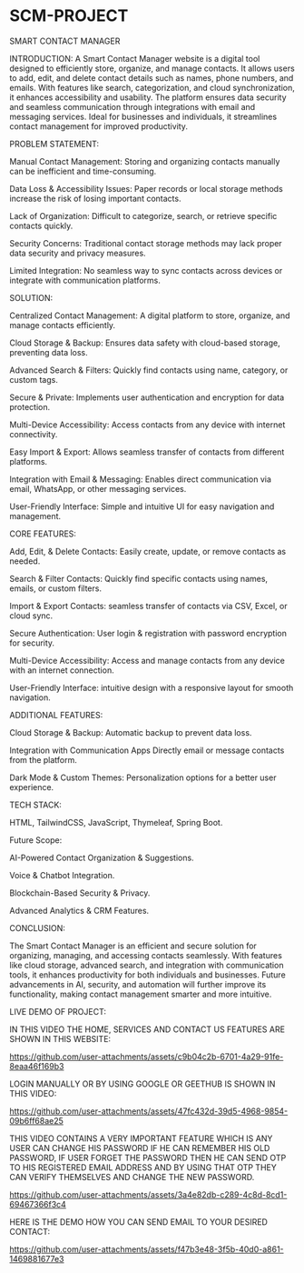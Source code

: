 # SCM-PROJECT
SMART CONTACT MANAGER

INTRODUCTION:
     A Smart Contact Manager website is a digital tool designed to efficiently store, organize, and manage contacts. It allows users to add, edit, and delete contact details such as names, phone numbers, and emails.      With features like search, categorization, and cloud synchronization, it enhances accessibility and usability. The platform ensures data security and seamless communication through integrations with email and        messaging services. Ideal for businesses and individuals, it streamlines contact management for improved productivity.

 PROBLEM STATEMENT:
   
   Manual Contact Management: Storing and organizing contacts manually can be inefficient and time-consuming.

  Data Loss & Accessibility Issues: Paper records or local storage methods increase the risk of losing important contacts.

  Lack of Organization: Difficult to categorize, search, or retrieve specific contacts quickly.

  Security Concerns: Traditional contact storage methods may lack proper data security and privacy measures.

  Limited Integration: No seamless way to sync contacts across devices or integrate with communication platforms.

SOLUTION:

Centralized Contact Management: A digital platform to store, organize, and manage contacts efficiently.

Cloud Storage & Backup: Ensures data safety with cloud-based storage, preventing data loss.

Advanced Search & Filters: Quickly find contacts using name, category, or custom tags.

Secure & Private: Implements user authentication and encryption for data protection.

Multi-Device Accessibility: Access contacts from any device with internet connectivity.

Easy Import & Export: Allows seamless transfer of contacts from different platforms.

Integration with Email & Messaging: Enables direct communication via email, WhatsApp, or other messaging services.

User-Friendly Interface: Simple and intuitive UI for easy navigation and management.

CORE FEATURES:

Add, Edit, & Delete Contacts: Easily create, update, or remove contacts as needed.

Search & Filter Contacts: Quickly find specific contacts using names, emails, or custom filters.

Import & Export Contacts: seamless transfer of contacts via CSV, Excel, or cloud sync.

Secure Authentication: User login & registration with password encryption for security.

Multi-Device Accessibility: Access and manage contacts from any device with an internet connection.

User-Friendly Interface: intuitive design with a responsive layout for smooth navigation.

ADDITIONAL FEATURES:

Cloud Storage & Backup: Automatic backup to prevent data loss.

Integration with Communication Apps Directly email or message contacts from the platform.

Dark Mode & Custom Themes: Personalization options for a better user experience.

TECH STACK:

HTML, 
TailwindCSS,
JavaScript,
Thymeleaf,
Spring Boot.

Future Scope:

AI-Powered Contact Organization & Suggestions.

Voice & Chatbot Integration.

Blockchain-Based Security & Privacy.

Advanced Analytics & CRM Features.



CONCLUSION:

The Smart Contact Manager is an efficient and secure solution for organizing, managing, and accessing contacts seamlessly. With features like cloud storage, advanced search, and integration with communication tools, it enhances productivity for both individuals and businesses. Future advancements in AI, security, and automation will further improve its functionality, making contact management smarter and more intuitive.

LIVE DEMO OF PROJECT:

IN THIS VIDEO THE HOME, SERVICES AND CONTACT US FEATURES ARE SHOWN IN THIS WEBSITE:


https://github.com/user-attachments/assets/c9b04c2b-6701-4a29-91fe-8eaa46f169b3

LOGIN  MANUALLY OR BY USING GOOGLE OR GEETHUB IS SHOWN IN THIS VIDEO:



https://github.com/user-attachments/assets/47fc432d-39d5-4968-9854-09b6ff68ae25

THIS VIDEO CONTAINS A VERY IMPORTANT FEATURE WHICH IS ANY USER CAN CHANGE HIS PASSWORD IF HE CAN REMEMBER HIS OLD PASSWORD, IF USER FORGET THE PASSWORD THEN HE  CAN SEND OTP TO HIS REGISTERED EMAIL ADDRESS AND BY USING THAT OTP THEY CAN VERIFY THEMSELVES AND CHANGE THE NEW PASSWORD.



https://github.com/user-attachments/assets/3a4e82db-c289-4c8d-8cd1-69467366f3c4





HERE IS THE DEMO HOW YOU CAN SEND EMAIL TO YOUR DESIRED CONTACT:



https://github.com/user-attachments/assets/f47b3e48-3f5b-40d0-a861-1469881677e3



